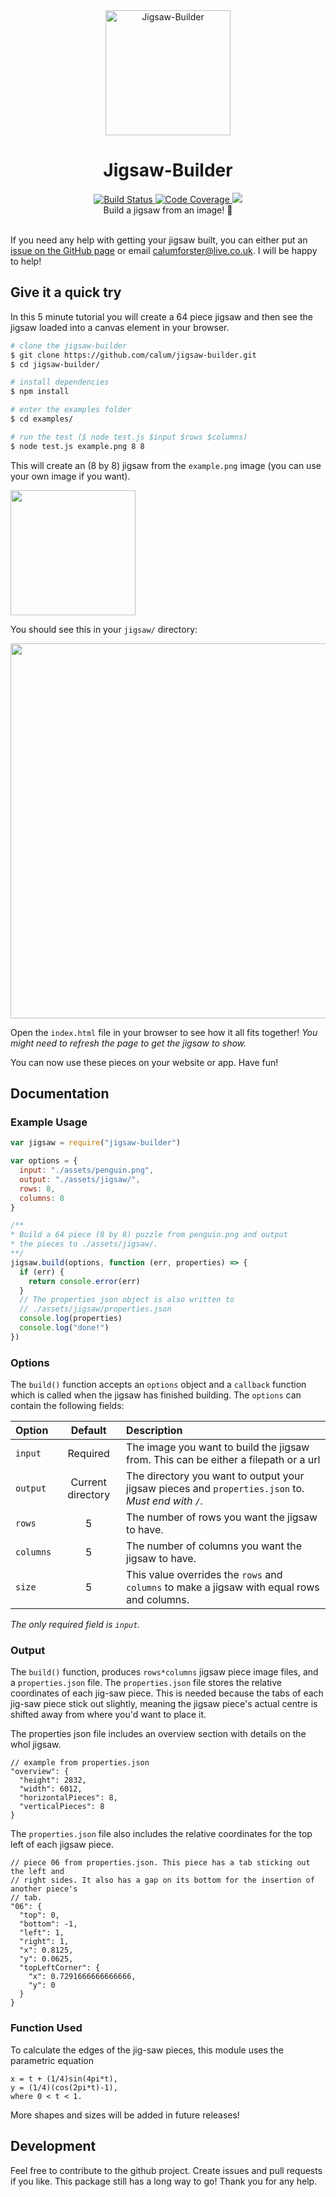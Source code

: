 <div align="center">
  <img src="https://github.com/calum/jigsaw-builder/raw/master/docs/assets/logo.png" alt="Jigsaw-Builder" height="200" />
</div>

<h1 align="center">
Jigsaw-Builder
</h1>

<div align="center">
  <a href="https://travis-ci.org/calum/jigsaw-builder">
    <img src="https://travis-ci.org/calum/jigsaw-builder.svg?branch=master" alt="Build Status" />
  </a>
  <a href="https://codecov.io/gh/calum/jigsaw-builder">
    <img src="https://codecov.io/gh/calum/jigsaw-builder/branch/master/graph/badge.svg" alt="Code Coverage" />
  </a>
  <a href="https://www.codacy.com/app/calumforster/jigsaw-builder?utm_source=github.com&amp;utm_medium=referral&amp;utm_content=calum/jigsaw-builder&amp;utm_campaign=Badge_Grade">
    <img
      src="https://api.codacy.com/project/badge/Grade/e67ed250115a4db4b6ea44208a2b2e2f"
    />
  </a>
</div>

<div align="center">Build a jigsaw from an image! 🔨 </div>

<br />

If you need any help with getting your jigsaw built, you can either put an [issue on the GitHub page](https://github.com/calum/jigsaw-builder/issues) or email [calumforster@live.co.uk](calumforster@live.co.uk). I will be happy to help!

## Give it a quick try
In this 5 minute tutorial you will create a 64 piece jigsaw and then see the jigsaw loaded into a canvas element in your browser.
```sh
# clone the jigsaw-builder
$ git clone https://github.com/calum/jigsaw-builder.git
$ cd jigsaw-builder/

# install dependencies
$ npm install

# enter the examples folder
$ cd examples/

# run the test ($ node test.js $input $rows $columns)
$ node test.js example.png 8 8
```

This will create an (8 by 8) jigsaw from the `example.png` image (you can use your own image if you want).

<img src="https://raw.githubusercontent.com/calum/jigsaw-builder/master/examples/example.png" width="200">

You should see this in your `jigsaw/` directory:

<img src="https://raw.githubusercontent.com/calum/jigsaw-builder/master/examples/screenshot.png" width="600">

Open the `index.html` file in your browser to see how it all fits together! _You might need to refresh the page to get the jigsaw to show._

You can now use these pieces on your website or app. Have fun!

## Documentation
### Example Usage
```js
var jigsaw = require("jigsaw-builder")

var options = {
  input: "./assets/penguin.png",
  output: "./assets/jigsaw/",
  rows: 8,
  columns: 8
}

/**
* Build a 64 piece (8 by 8) puzzle from penguin.png and output
* the pieces to ./assets/jigsaw/.
**/
jigsaw.build(options, function (err, properties) => {
  if (err) {
    return console.error(err)
  }
  // The properties json object is also written to
  // ./assets/jigsaw/properties.json
  console.log(properties)
  console.log("done!")
})
```

### Options
The `build()` function accepts an `options` object and a `callback` function which is called when the jigsaw has finished building. The `options` can contain the following fields:

| Option | Default | Description |
| :------ | :-------: | :----------- |
| `input`| Required| The image you want to build the jigsaw from. This can be either a filepath or a url |
| `output` | Current directory | The directory you want to output your jigsaw pieces and `properties.json` to. _Must end with `/`._ |
| `rows` | 5 | The number of rows you want the jigsaw to have. |
| `columns` | 5 | The number of columns you want the jigsaw to have. |
| `size` | 5 | This value overrides the `rows` and `columns` to make a jigsaw with equal rows and columns. |

_The only required field is `input`._

### Output
The `build()` function, produces `rows*columns` jigsaw piece image files, and a `properties.json` file. The `properties.json` file stores the relative coordinates of each jig-saw piece. This is needed because the tabs of each jig-saw piece stick out slightly, meaning the jigsaw piece's actual centre is shifted away from where you'd want to place it.

The properties json file includes an overview section with details on the whol jigsaw.
```
// example from properties.json
"overview": {
  "height": 2832,
  "width": 6012,
  "horizontalPieces": 8,
  "verticalPieces": 8
}
```

The `properties.json` file also includes the relative coordinates for the top left of each jigsaw piece.
```
// piece 06 from properties.json. This piece has a tab sticking out the left and
// right sides. It also has a gap on its bottom for the insertion of another piece's
// tab.
"06": {
  "top": 0,
  "bottom": -1,
  "left": 1,
  "right": 1,
  "x": 0.8125,
  "y": 0.0625,
  "topLeftCorner": {
    "x": 0.7291666666666666,
    "y": 0
  }
}
```

### Function Used
To calculate the edges of the jig-saw pieces, this module uses the parametric equation
```
x = t + (1/4)sin(4pi*t),
y = (1/4)(cos(2pi*t)-1),
where 0 < t < 1.
```
More shapes and sizes will be added in future releases!

## Development
Feel free to contribute to the github project. Create issues and pull requests if you like. This package still has a long way to go! Thank you for any help.

